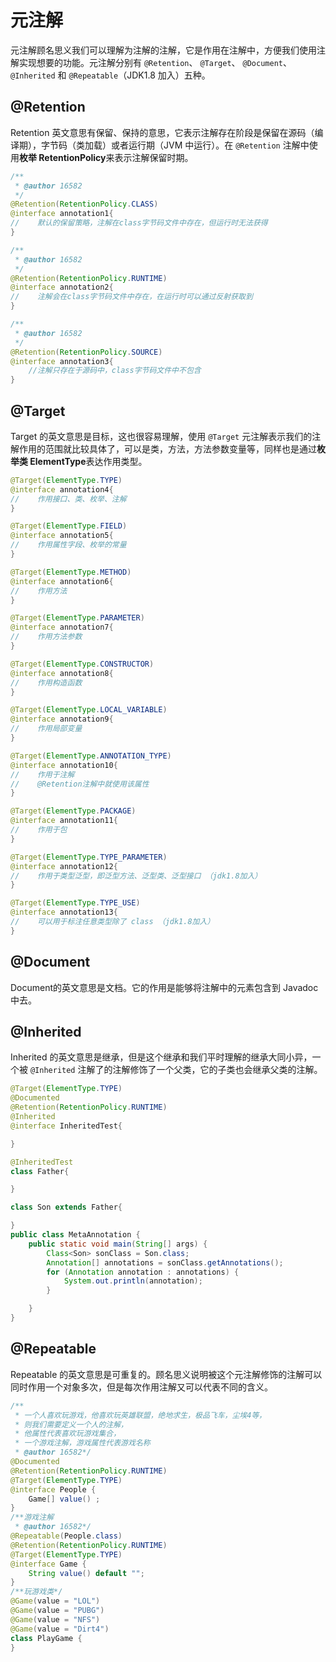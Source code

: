 # 元注解

元注解顾名思义我们可以理解为注解的注解，它是作用在注解中，方便我们使用注解实现想要的功能。元注解分别有 `@Retention`、 `@Target`、 `@Document`、 `@Inherited` 和 `@Repeatable`（JDK1.8 加入）五种。

## @Retention

Retention 英文意思有保留、保持的意思，它表示注解存在阶段是保留在源码（编译期），字节码（类加载）或者运行期（JVM 中运行）。在 `@Retention` 注解中使用**枚举 RetentionPolicy**来表示注解保留时期。

```java
/**
 * @author 16582
 */
@Retention(RetentionPolicy.CLASS)
@interface annotation1{
//    默认的保留策略，注解在class字节码文件中存在，但运行时无法获得
}

/**
 * @author 16582
 */
@Retention(RetentionPolicy.RUNTIME)
@interface annotation2{
//    注解会在class字节码文件中存在，在运行时可以通过反射获取到
}

/**
 * @author 16582
 */
@Retention(RetentionPolicy.SOURCE)
@interface annotation3{
    //注解只存在于源码中，class字节码文件中不包含
}
```

## @Target

Target 的英文意思是目标，这也很容易理解，使用 `@Target` 元注解表示我们的注解作用的范围就比较具体了，可以是类，方法，方法参数变量等，同样也是通过**枚举类 ElementType**表达作用类型。

```java
@Target(ElementType.TYPE)
@interface annotation4{
//    作用接口、类、枚举、注解
}

@Target(ElementType.FIELD)
@interface annotation5{
//    作用属性字段、枚举的常量
}

@Target(ElementType.METHOD)
@interface annotation6{
//    作用方法
}

@Target(ElementType.PARAMETER)
@interface annotation7{
//    作用方法参数
}

@Target(ElementType.CONSTRUCTOR)
@interface annotation8{
//    作用构造函数
}

@Target(ElementType.LOCAL_VARIABLE)
@interface annotation9{
//    作用局部变量
}

@Target(ElementType.ANNOTATION_TYPE)
@interface annotation10{
//    作用于注解
//    @Retention注解中就使用该属性
}

@Target(ElementType.PACKAGE)
@interface annotation11{
//    作用于包
}

@Target(ElementType.TYPE_PARAMETER)
@interface annotation12{
//    作用于类型泛型，即泛型方法、泛型类、泛型接口 （jdk1.8加入）
}

@Target(ElementType.TYPE_USE)
@interface annotation13{
//    可以用于标注任意类型除了 class （jdk1.8加入）
}
```

## @Document

Document的英文意思是文档。它的作用是能够将注解中的元素包含到 Javadoc 中去。

## @Inherited

Inherited 的英文意思是继承，但是这个继承和我们平时理解的继承大同小异，一个被 `@Inherited` 注解了的注解修饰了一个父类，它的子类也会继承父类的注解。

```java
@Target(ElementType.TYPE)
@Documented
@Retention(RetentionPolicy.RUNTIME)
@Inherited
@interface InheritedTest{

}

@InheritedTest
class Father{

}

class Son extends Father{

}
public class MetaAnnotation {
    public static void main(String[] args) {
        Class<Son> sonClass = Son.class;
        Annotation[] annotations = sonClass.getAnnotations();
        for (Annotation annotation : annotations) {
            System.out.println(annotation);
        }

    }
}
```

## @Repeatable

Repeatable 的英文意思是可重复的。顾名思义说明被这个元注解修饰的注解可以同时作用一个对象多次，但是每次作用注解又可以代表不同的含义。

```java
/**
 * 一个人喜欢玩游戏，他喜欢玩英雄联盟，绝地求生，极品飞车，尘埃4等，
 * 则我们需要定义一个人的注解，
 * 他属性代表喜欢玩游戏集合，
 * 一个游戏注解，游戏属性代表游戏名称
 * @author 16582*/
@Documented
@Retention(RetentionPolicy.RUNTIME)
@Target(ElementType.TYPE)
@interface People {
    Game[] value() ;
}
/**游戏注解
 * @author 16582*/
@Repeatable(People.class)
@Retention(RetentionPolicy.RUNTIME)
@Target(ElementType.TYPE)
@interface Game {
    String value() default "";
}
/**玩游戏类*/
@Game(value = "LOL")
@Game(value = "PUBG")
@Game(value = "NFS")
@Game(value = "Dirt4")
class PlayGame {
}
```

